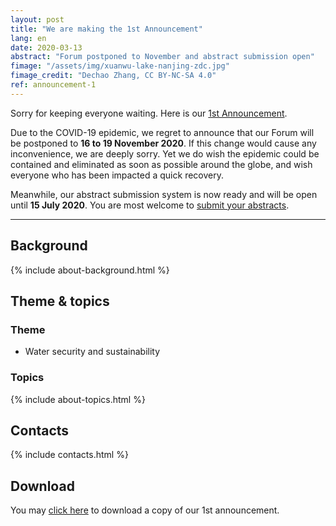 ```yaml
---
layout: post
title: "We are making the 1st Announcement"
lang: en
date: 2020-03-13
abstract: "Forum postponed to November and abstract submission open"
fimage: "/assets/img/xuanwu-lake-nanjing-zdc.jpg"
fimage_credit: "Dechao Zhang, CC BY-NC-SA 4.0"
ref: announcement-1
---
```

Sorry for keeping everyone waiting. Here is our [<i class="fas fa-file-pdf fa-fw mr-1"></i>1st Announcement](https://cdn.jsdelivr.net/gh/estds/estds2020/assets/doc/estds2020-announcement-1-en.pdf).

Due to the COVID-19 epidemic, we regret to announce that our Forum will be postponed to **16 to 19 November 2020**. If this change would cause any inconvenience, we are deeply sorry. Yet we do wish the epidemic could be contained and eliminated as soon as possible around the globe, and wish everyone who has been impacted a quick recovery.

Meanwhile, our abstract submission system is now ready and will be open until **15 July 2020**. You are most welcome to [submit your abstracts](/take-part).

---
## Background
{% include about-background.html %}

## Theme & topics

### Theme

- Water security and sustainability

### Topics
{% include about-topics.html %}

## Contacts
{% include contacts.html %}

## Download

You may [click here](https://cdn.jsdelivr.net/gh/estds/estds2020/assets/doc/estds2020-announcement-1-en.pdf) to download a copy of our 1st announcement.